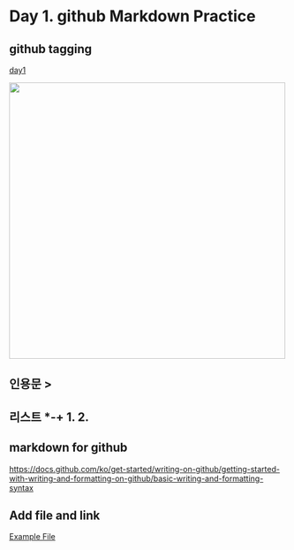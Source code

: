 # Day 1. github Markdown Practice

## github tagging
[day1](./day1/)

<img src ='https://blog.kakaocdn.net/dn/dyvL1F/btqGtfvp0K3/UN45SFFlhIq37uCDGyCVWk/img.png' width='500'>

## 인용문 >
## 리스트 *-+ 1. 2. 
## markdown for github
https://docs.github.com/ko/get-started/writing-on-github/getting-started-with-writing-and-formatting-on-github/basic-writing-and-formatting-syntax

## Add file and link
[Example File](주로_구입하는_간편식_HMR__품목_20230420101322.csv)
